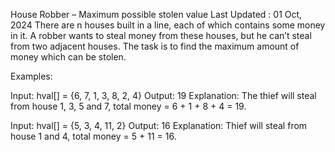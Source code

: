 House Robber – Maximum possible stolen value
Last Updated : 01 Oct, 2024
There are n houses built in a line, each of which contains some money in it. A robber wants to steal money from these houses, but he can’t steal from two adjacent houses. The task is to find the maximum amount of money which can be stolen.

Examples: 

Input: hval[] = {6, 7, 1, 3, 8, 2, 4}
Output: 19
Explanation: The thief will steal from house 1, 3, 5 and 7, total money = 6 + 1 + 8 + 4 = 19.

Input: hval[] = {5, 3, 4, 11, 2}
Output: 16
Explanation: Thief will steal from house 1 and 4, total money = 5 + 11 = 16.